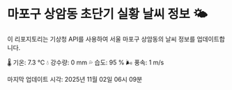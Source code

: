 
# 마포구 상암동 초단기 실황 날씨 정보 🌤️

이 리포지토리는 기상청 API를 사용하여 서울 마포구 상암동의 날씨 정보를 업데이트합니다. 

🌡️ 기온: 7.3 ℃
💧 강수량: 0 mm
💦 습도: 95 %
🌬️ 풍속: 1 m/s

마지막 업데이트 시각: 2025년 11월 02일 06시 09분    
